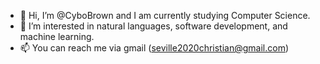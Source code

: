 - 👋 Hi, I’m @CyboBrown and I am currently studying Computer Science.
- 👀 I’m interested in natural languages, software development, and machine learning.
- 📫 You can reach me via gmail (seville2020christian@gmail.com)

<!---
CyboBrown/CyboBrown is a ✨ special ✨ repository because its `README.md` (this file) appears on your GitHub profile.
You can click the Preview link to take a look at your changes.
--->
